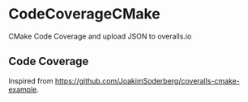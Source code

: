 # CodeCoverageCMake
CMake Code Coverage and upload JSON to overalls.io

## Code Coverage
Inspired from https://github.com/JoakimSoderberg/coveralls-cmake-example.

